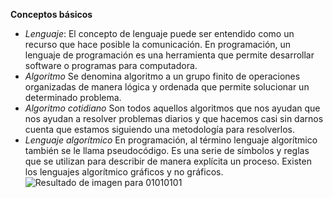 **Conceptos básicos**

 - *Lenguaje*:
El concepto de lenguaje puede ser entendido como un recurso que hace posible la comunicación. En programación, un lenguaje de programación es una herramienta que permite desarrollar software o programas para computadora.
 - *Algoritmo*
Se denomina algoritmo a un grupo finito de operaciones organizadas de manera lógica y ordenada que permite solucionar un determinado problema. 
 - *Algoritmo cotidiano*
 Son todos aquellos algoritmos que nos ayudan que nos ayudan a resolver problemas diarios y que hacemos casi sin darnos cuenta que estamos siguiendo una metodología para resolverlos.
 - *Lenguaje algorítmico*
En programación, al término lenguaje algorítmico también se le llama pseudocódigo. Es una serie de símbolos y reglas que se utilizan para describir de manera explícita un proceso. Existen los lenguajes algorítmico gráficos y no gráficos.
![Resultado de imagen para 01010101](https://scontent-yyz1-1.cdninstagram.com/vp/5b459a312d07a8302431cbc2a7b61090/5DFBAA8F/t51.2885-15/e35/c175.0.384.384a/60367860_120569409155605_8665228589431009536_n.jpg?_nc_ht=scontent-yyz1-1.cdninstagram.com&_nc_cat=101)
